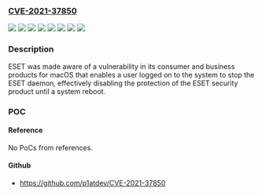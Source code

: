 ### [CVE-2021-37850](https://cve.mitre.org/cgi-bin/cvename.cgi?name=CVE-2021-37850)
![](https://img.shields.io/static/v1?label=Product&message=ESET%20Cyber%20Security%20Pro&color=blue)
![](https://img.shields.io/static/v1?label=Product&message=ESET%20Cyber%20Security&color=blue)
![](https://img.shields.io/static/v1?label=Product&message=ESET%20Endpoint%20Antivirus%20for%20macOS&color=blue)
![](https://img.shields.io/static/v1?label=Product&message=ESET%20Endpoint%20Security%20for%20macOS&color=blue)
![](https://img.shields.io/static/v1?label=Version&message=%3C%206.10.700%20&color=brighgreen)
![](https://img.shields.io/static/v1?label=Version&message=%3C%206.10.910.0%20&color=brighgreen)
![](https://img.shields.io/static/v1?label=Version&message=%3C%3D%206.10.700%20&color=brighgreen)
![](https://img.shields.io/static/v1?label=Vulnerability&message=Denial%20Of%20Service&color=brighgreen)

### Description

ESET was made aware of a vulnerability in its consumer and business products for macOS that enables a user logged on to the system to stop the ESET daemon, effectively disabling the protection of the ESET security product until a system reboot.

### POC

#### Reference
No PoCs from references.

#### Github
- https://github.com/p1atdev/CVE-2021-37850

